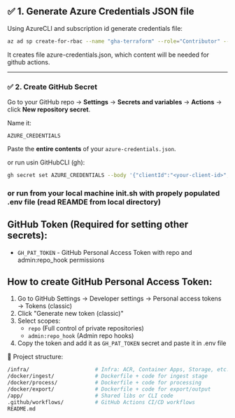 
## ✅ 1. Generate Azure Credentials JSON file

Using AzureCLI and subscription id generate credentials file:
```bash
az ad sp create-for-rbac --name "gha-terraform" --role="Contributor" --scopes="/subscriptions/<your-subscription-id>" --sdk-auth
```
It creates file azure-credentials.json, which content will be needed for github actions.

---

### ✅ 2. **Create GitHub Secret**

Go to your GitHub repo → **Settings** → **Secrets and variables** → **Actions** → click **New repository secret**.

Name it:

```plaintext
AZURE_CREDENTIALS
```

Paste the **entire contents** of your `azure-credentials.json`.

or run usin GitHubCLI (gh):

```bash
gh secret set AZURE_CREDENTIALS --body '{"clientId":"<your-client-id>","clientSecret":"<your-client-secret>","subscriptionId":"<your-subscription-id>","tenantId":"<your-tenant-id>"}'
```



### or run from your local machine init.sh with propely populated .env file (read REAMDE from local directory)
## GitHub Token (Required for setting other secrets):
- `GH_PAT_TOKEN` - GitHub Personal Access Token with repo and admin:repo_hook permissions

## How to create GitHub Personal Access Token:
1. Go to GitHub Settings → Developer settings → Personal access tokens → Tokens (classic)
2. Click "Generate new token (classic)"
3. Select scopes:
   - `repo` (Full control of private repositories)
   - `admin:repo_hook` (Admin repo hooks)
4. Copy the token and add it as `GH_PAT_TOKEN` secret and paste it in .env file




📁 Project structure:
```bash
/infra/                     # Infra: ACR, Container Apps, Storage, etc.
/docker/ingest/             # Dockerfile + code for ingest stage
/docker/process/            # Dockerfile + code for processing
/docker/export/             # Dockerfile + code for export/output
/app/                       # Shared libs or CLI code
.github/workflows/          # GitHub Actions CI/CD workflows
README.md
```



